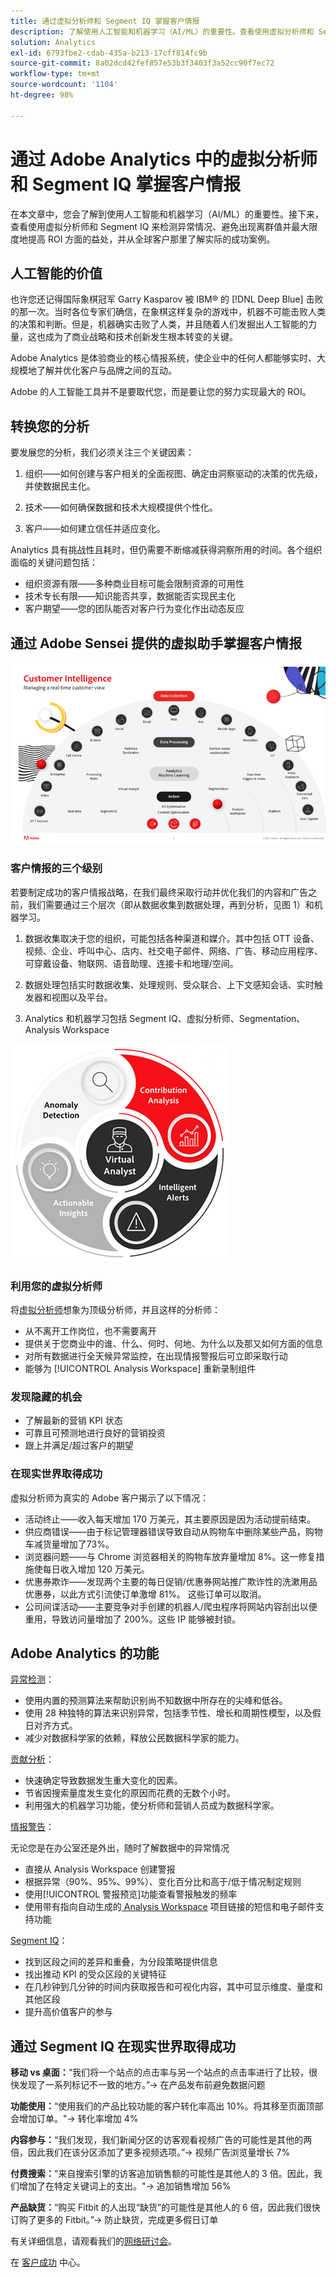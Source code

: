 ```yaml
---
title: 通过虚拟分析师和 Segment IQ 掌握客户情报
description: 了解使用人工智能和机器学习（AI/ML）的重要性。查看使用虚拟分析师和 Segment IQ 来检测异常情况、避免出现离群值并最大限度地提高 ROI 方面的益处，并从全球客户那里了解实际的成功案例。
solution: Analytics
exl-id: 6793fbe2-cdab-435a-b213-17cff814fc9b
source-git-commit: 8a02dcd42fef857e53b3f3403f3a52cc90f7ec72
workflow-type: tm+mt
source-wordcount: '1104'
ht-degree: 98%

---
```


# 通过 Adobe Analytics 中的虚拟分析师和 Segment IQ 掌握客户情报

在本文章中，您会了解到使用人工智能和机器学习（AI/ML）的重要性。接下来，查看使用虚拟分析师和 Segment IQ 来检测异常情况、避免出现离群值并最大限度地提高 ROI 方面的益处，并从全球客户那里了解实际的成功案例。

## 人工智能的价值

也许您还记得国际象棋冠军 Garry Kasparov 被 IBM® 的 [!DNL Deep Blue] 击败的那一次。当时各位专家们确信，在象棋这样复杂的游戏中，机器不可能击败人类的决策和判断。但是，机器确实击败了人类，并且随着人们发掘出人工智能的力量，这也成为了商业战略和技术创新发生根本转变的关键。

Adobe Analytics 是体验商业的核心情报系统，使企业中的任何人都能够实时、大规模地了解并优化客户与品牌之间的互动。

Adobe 的人工智能工具并不是要取代您，而是要让您的努力实现最大的 ROI。

## 转换您的分析

要发展您的分析，我们必须关注三个关键因素：

1. 组织——如何创建与客户相关的全面视图、确定由洞察驱动的决策的优先级，并使数据民主化。

1. 技术——如何确保数据和技术大规模提供个性化。

1. 客户——如何建立信任并适应变化。

Analytics 具有挑战性且耗时，但仍需要不断缩减获得洞察所用的时间。各个组织面临的关键问题包括：

* 组织资源有限——多种商业目标可能会限制资源的可用性
* 技术专长有限——知识能否共享，数据能否实现民主化
* 客户期望——您的团队能否对客户行为变化作出动态反应

## 通过 Adobe Sensei 提供的虚拟助手掌握客户情报

![客户情报](assets/customer-intelligence.png)

### 客户情报的三个级别

若要制定成功的客户情报战略，在我们最终采取行动并优化我们的内容和广告之前，我们需要通过三个层次（即从数据收集到数据处理，再到分析，见图 1）和机器学习。

1. 数据收集取决于您的组织，可能包括各种渠道和媒介。其中包括 OTT 设备、视频、企业、呼叫中心、店内、社交电子邮件、网络、广告、移动应用程序、可穿戴设备、物联网、语音助理、连接卡和地理/空间。

1. 数据处理包括实时数据收集、处理规则、受众联合、上下文感知会话、实时触发器和视图以及平台。

1. Analytics 和机器学习包括 Segment IQ、虚拟分析师、Segmentation、Analysis Workspace

![虚拟分析](assets/virtual-analysis.png)

### 利用您的虚拟分析师

将[虚拟分析师](https://experienceleague.adobe.com/docs/analytics/analyze/analysis-workspace/virtual-analyst/overview.html?lang=cn)想象为顶级分析师，并且这样的分析师：

* 从不离开工作岗位，也不需要离开
* 提供关于您商业中的谁、什么、何时、何地、为什么以及那又如何方面的信息
* 对所有数据进行全天候异常监控，在出现情报警报后可立即采取行动
* 能够为 [!UICONTROL Analysis Workspace] 重新录制组件

### 发现隐藏的机会

* 了解最新的营销 KPI 状态
* 可靠且可预测地进行良好的营销投资
* 跟上并满足/超过客户的期望

### 在现实世界取得成功

虚拟分析师为真实的 Adobe 客户揭示了以下情况：

* 活动终止——收入每天增加 170 万美元，其主要原因是因为活动提前结束。
* 供应商错误——由于标记管理器错误导致自动从购物车中删除某些产品，购物车减货量增加了73%。
* 浏览器问题——与 Chrome 浏览器相关的购物车放弃量增加 8%。这一修复措施使每日收入增加 120 万美元。
* 优惠券欺诈——发现两个主要的每日促销/优惠券网站推广欺诈性的洗漱用品优惠券，以此方式引流使订单激增 81%。 这些订单可以取消。
* 公司间谍活动——主要竞争对手创建的机器人/爬虫程序将网站内容刮出以便重用，导致访问量增加了 200%。这些 IP 能够被封锁。

## Adobe Analytics 的功能 

[异常检测](https://experienceleague.adobe.com/docs/analytics/analyze/analysis-workspace/virtual-analyst/anomaly-detection/anomaly-detection.html?lang=zh-Hans)：

* 使用内置的预测算法来帮助识别尚不知数据中所存在的尖峰和低谷。
* 使用 28 种独特的算法来识别异常，包括季节性、增长和周期性模型，以及假日对齐方式。
* 减少对数据科学家的依赖，释放公民数据科学家的能力。

[贡献分析](https://experienceleague.adobe.com/docs/analytics/analyze/analysis-workspace/virtual-analyst/contribution-analysis/ca-tokens.html?lang=zh-Hans)：

* 快速确定导致数据发生重大变化的因素。
* 节省因搜索量度发生变化的原因而花费的无数个小时。
* 利用强大的机器学习功能，使分析师和营销人员成为数据科学家。

[情报警告](https://experienceleague.adobe.com/docs/analytics/analyze/analysis-workspace/virtual-analyst/intelligent-alerts/intellligent-alerts.html?lang=zh-Hans)：

无论您是在办公室还是外出，随时了解数据中的异常情况

* 直接从 Analysis Workspace 创建警报
* 根据异常（90%、95%、99%）、变化百分比和高于/低于情况制定规则
* 使用[!UICONTROL 警报预览]功能查看警报触发的频率
* 使用带有指向自动生成的[ Analysis Workspace](https://experienceleague.adobe.com/docs/analytics/analyze/analysis-workspace/home.html?lang=zh-Hans) 项目链接的短信和电子邮件支持功能

[Segment IQ](https://experienceleague.adobe.com/docs/analytics/analyze/analysis-workspace/segment-iq.html?lang=cn)：

* 找到区段之间的差异和重叠，为分段策略提供信息
* 找出推动 KPI 的受众区段的关键特征
* 在几秒钟到几分钟的时间内获取报告和可视化内容，其中可显示维度、量度和其他区段
* 提升高价值客户的参与

## 通过 Segment IQ 在现实世界取得成功

**移动 vs 桌面：**“我们将一个站点的点击率与另一个站点的点击率进行了比较，很快发现了一系列标记不一致的地方。”→ 在产品发布前避免数据问题

**功能使用：**“使用我们的产品比较功能的客户转化率高出 10%。将其移至页面顶部会增加订单。&quot;→ 转化率增加 4%

**内容参与：**“我们发现，我们新闻分区的访客观看视频广告的可能性是其他的两倍，因此我们在该分区添加了更多视频选项。”→ 视频广告浏览量增长 7%

**付费搜索：**“来自搜索引擎的访客追加销售额的可能性是其他人的 3 倍。因此，我们增加了在特定关键词上的支出。&quot;→ 追加销售增加 56%

**产品缺货：**“购买 Fitbit 的人出现“缺货”的可能性是其他人的 6 倍，因此我们很快订购了更多的 Fitbit。”→ 防止缺货，完成更多假日订单

有关详细信息，请观看我们的[网络研讨会](https://adobecustomersuccess.adobeconnect.com/pmetho6ivh68/)。

在 [客户成功](https://experienceleague.corp.adobe.com/docs/customer-success/customer-success/overview.html) 中心。
